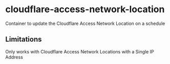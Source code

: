 # cloudflare-access-network-location
 Container to update the Cloudflare Access Network Location on a schedule


## Limitations

Only works with Cloudflare Access Network Locations with a Single IP Address